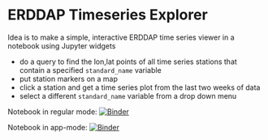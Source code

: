 # ERDDAP Timeseries Explorer

Idea is to make a simple, interactive ERDDAP time series viewer in a notebook using Jupyter widgets

- do a query to find the lon,lat points of all time series stations that contain a specified `standard_name` variable
- put station markers on a map 
- click a station and get a time series plot from the last two weeks of data 
- select a different `standard_name` variable from a drop down menu

Notebook in regular mode:
[![Binder](http://mybinder.org/badge.svg)](https://mybinder.org/v2/gh/reproducible-notebooks/ERDDAP_timeseries_explorer/master?filepath=ERDDAP_timeseries_explorer.ipynb)

Notebook in app-mode:
[![Binder](http://mybinder.org/badge.svg)](https://mybinder.org/v2/gh/reproducible-notebooks/ERDDAP_timeseries_explorer/app-mode?urlpath=%2Fapps%2fERDDAP_timeseries_explorer.ipynb)

